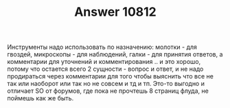 ﻿---
title: "Answer 10812"
se.owner.user_id: 177188
se.owner.display_name: "Kromster"
se.owner.link: "https://ru.meta.stackoverflow.com/users/177188/kromster"
se.answer_id: 10812
se.question_id: 10810
se.post_type: answer
se.is_accepted: False
---
<p>Инструменты надо использовать по назначению: молотки - для гвоздей, микроскопы - для наблюдений, галки - для принятия ответов, а комментарии для уточнений и комментирования .. и это хорошо, потому что остается всего 2 сущности - вопрос и ответ, и не надо продираться через комментарии для того чтобы выяснить что все не так или наоборот или так но не совсем и тд и тп. Это-то выгодно и отличает SO от форумов, где пока не прочтешь 8 страниц флуда, не поймешь как же быть.</p>

